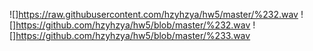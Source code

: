 ![]https://raw.githubusercontent.com/hzyhzya/hw5/master/%232.wav
![]https://github.com/hzyhzya/hw5/blob/master/%232.wav
![]https://github.com/hzyhzya/hw5/blob/master/%233.wav
